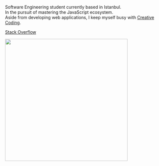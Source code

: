 
Software Engineering student currently based in Istanbul.  
In the pursuit of mastering the JavaScript ecosystem.  
Aside from developing web applications, I keep myself busy with [Creative Coding](https://www.instagram.com/order.collector/?hl=en).

[Stack Overflow](https://stackoverflow.com/users/11547130/emre-ozgun)

<!-- ![](formations.gif) -->

<img src="https://github.com/emre-ozgun/emre-ozgun/blob/main/formations.gif" width="400" height="400">



<!--
**emre-ozgun/emre-ozgun** is a ✨ _special_ ✨ repository because its `README.md` (this file) appears on your GitHub profile.

Here are some ideas to get you started:

- 🔭 I’m currently working on ...
- 🌱 I’m currently learning ...
- 👯 I’m looking to collaborate on ...
- 🤔 I’m looking for help with ...
- 💬 Ask me about ...
- 📫 How to reach me: ...
- 😄 Pronouns: ...
- ⚡ Fun fact: ...
-->
